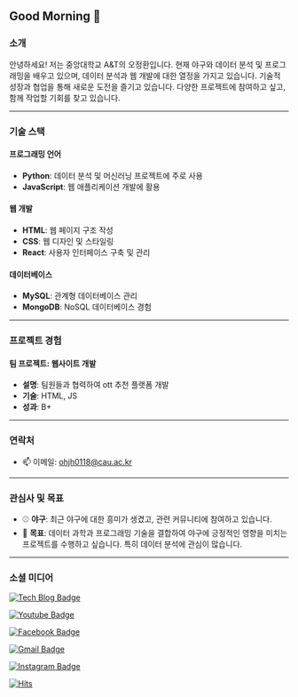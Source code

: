 ## Good Morning 👋

### 소개
안녕하세요! 저는 중앙대학교 A&T의 오정환입니다. 현재 야구와 데이터 분석 및 프로그래밍을 배우고 있으며, 데이터 분석과 웹 개발에 대한 열정을 가지고 있습니다. 기술적 성장과 협업을 통해 새로운 도전을 즐기고 있습니다. 다양한 프로젝트에 참여하고 싶고, 함께 작업할 기회를 찾고 있습니다.

---

### 기술 스택
#### 프로그래밍 언어
- **Python**: 데이터 분석 및 머신러닝 프로젝트에 주로 사용
- **JavaScript**: 웹 애플리케이션 개발에 활용

#### 웹 개발
- **HTML**: 웹 페이지 구조 작성
- **CSS**: 웹 디자인 및 스타일링
- **React**: 사용자 인터페이스 구축 및 관리

#### 데이터베이스
- **MySQL**: 관계형 데이터베이스 관리
- **MongoDB**: NoSQL 데이터베이스 경험

---

### 프로젝트 경험

#### 팀 프로젝트: 웹사이트 개발
- **설명**: 팀원들과 협력하여 ott 추천 플랫폼 개발
- **기술**: HTML, JS
- **성과**: B+

---

### 연락처
- 📫 이메일: [ohjh0118@cau.ac.kr](mailto:ohjh0118@cau.ac.kr)

---

### 관심사 및 목표
- ⚾ **야구**: 최근 야구에 대한 흥미가 생겼고, 관련 커뮤니티에 참여하고 있습니다.
- 🎯 **목표**: 데이터 과학과 프로그래밍 기술을 결합하여 야구에 긍정적인 영향을 미치는 프로젝트를 수행하고 싶습니다. 특히 데이터 분석에 관심이 많습니다.

---



### 소셜 미디어
<div>
  
  [![Tech Blog Badge](http://img.shields.io/badge/-Tech%20blog-black?style=flat-square&logo=github&link=https://zzsza.github.io/)](https://zzsza.github.io/)
  
  [![Youtube Badge](https://img.shields.io/badge/Youtube-ff0000?style=flat-square&logo=youtube&link=https://www.youtube.com/c/kyleschool)](https://www.youtube.com/@jhoh0)
  
  [![Facebook Badge](https://img.shields.io/badge/facebook-1877f2?style=flat-square&logo=facebook&logoColor=white&link=https://www.facebook.com/zzsza)](https://www.facebook.com/ohjh0118)
  
  [![Gmail Badge](https://img.shields.io/badge/Gmail-d14836?style=flat-square&logo=Gmail&logoColor=white&link=mailto:ohjh0118@gmail.com)](mailto:ohjh0118@gmail.com)

  [![Instagram Badge](https://img.shields.io/badge/Instagram-E1306C?style=flat-square&logo=instagram&logoColor=white&link=https://www.instagram.com/wjdghksdh)](https://www.instagram.com/wjdghksdh)
  
</div>

<div align-center>

[![Hits](https://hits.seeyoufarm.com/api/count/incr/badge.svg?url=https%3A%2F%2Fgithub.com%2Fohjh0118&count_bg=%2362BC1E&title_bg=%23DE1515&icon=&icon_color=%23E7E7E7&title=hits&edge_flat=false)](https://hits.seeyoufarm.com)

</div>
